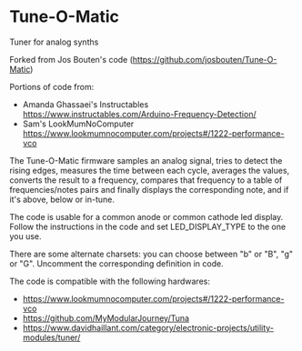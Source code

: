 # Tune-O-Matic
Tuner for analog synths

Forked from Jos Bouten's code (https://github.com/josbouten/Tune-O-Matic)

Portions of code from:
 - Amanda Ghassaei's Instructables https://www.instructables.com/Arduino-Frequency-Detection/
 - Sam's LookMumNoComputer https://www.lookmumnocomputer.com/projects#/1222-performance-vco

The Tune-O-Matic firmware samples an analog signal, tries to detect the rising edges, measures the time between each cycle, averages the values, converts the result to a frequency, compares that frequency to a table of frequencies/notes pairs and finally displays the corresponding note, and if it's above, below or in-tune.


The code is usable for a common anode or common cathode led display. 
Follow the instructions in the code and set LED_DISPLAY_TYPE to the one you use.

There are some alternate charsets: you can choose between "b" or "B", "g" or "G". Uncomment the corresponding definition in code.

The code is compatible with the following hardwares:
 - https://www.lookmumnocomputer.com/projects#/1222-performance-vco
 - https://github.com/MyModularJourney/Tuna
 - https://www.davidhaillant.com/category/electronic-projects/utility-modules/tuner/

